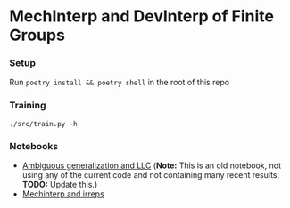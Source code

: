 # MechInterp and DevInterp of Finite Groups

### Setup
Run `poetry install && poetry shell` in the root of this repo

### Training
`./src/train.py -h`

### Notebooks
- [Ambiguous generalization and LLC](https://colab.research.google.com/drive/1HW44R_bDE4X7bu1DZT1sWE_x2lIpqrhT?usp=sharing)  (**Note:** This is an old notebook, not using any of the current code and not containing many recent results. **TODO:** Update this.)
- [Mechinterp and irreps](https://github.com/LouisYRYJ/Finite-groups/blob/main/notebooks/irreps_SL_2_5.ipynb)


